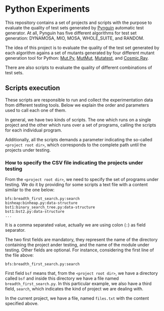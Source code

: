 # Python Experiments

This repository contains a set of projects and scripts with the purpose to evaluate the quality of test sets generated by [Pynguin](https://pypi.org/project/pynguin/) automatic test generator. At all, Pynguin has five different algorithms for test set generation: DYNAMOSA, MIO, MOSA, WHOLE_SUITE, and RANDOM.

The idea of this project is to evaluate the quality of the test set generated by each algorithm agains a set of mutants generated by four different mutant generation tool for Python: [Mut.Py](https://pypi.org/project/MutPy/), [MutMut](https://pypi.org/project/mutmut/), [Mutatest](https://pypi.org/project/mutatest/), and [Cosmic.Ray](https://pypi.org/project/cosmic-ray/).

There are also scripts to evaluate the quality of different combinations of test sets.

## Scripts execution

These scripts are responsible to run and collect the experimentation data from different testing tools. Below we explain the order and parameters used to call each one of them.

In general, we have two kinds of scripts. The one which runs on a single project and the other which runs over a set of programs, calling the scripts for each individual program.

Additionally, all the scripts demands a parameter indicating the so-called `<project root dir>`, which corresponds to the complete path until the projects under testing.

### How to specify the CSV file indicating the projects under testing

From the `<project root dir>`, we need to specify the set of programs under testing. We do it by providing for some scripts a text file with a content similar to the one below:

```
bfs:breadth_first_search.py:search
binheap:binheap.py:data-structure
bst1:binary_search_tree.py:data-structure
bst1:bst2.py:data-structure
...
```

It is a comma separated value, actually we are using colon (`:`) as field separator.

The two first fields are mandatory, they represent the name of the directory containing the project ander testing, and the name of the module under testing. Other fields are optional. For instance, considering the first line of the file above:

```
bfs:breadth_first_search.py:search
```

First field `bsf` means that, from the `<project root dir>`, we have a directory called `bsf` and inside this directory we have a file named `breadth_first_search.py`. In this particular example, we also have a third field, `search`, which indicates the kind of project we are dealing with.

In the current project, we have a file, named `files.txt` with the content specified above.

